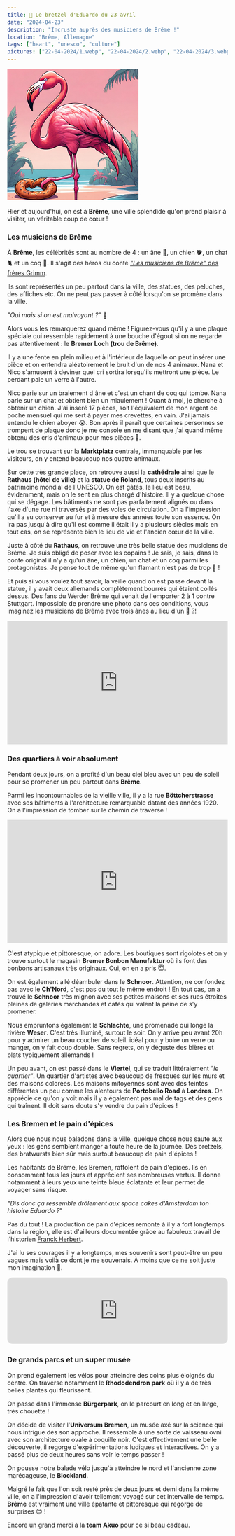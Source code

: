 ```yaml
---
title: 🥨 Le bretzel d'Eduardo du 23 avril
date: "2024-04-23"
description: "Incruste auprès des musiciens de Brême !"
location: "Brême, Allemagne"
tags: ["heart", "unesco", "culture"]
pictures: ["22-04-2024/1.webp", "22-04-2024/2.webp", "22-04-2024/3.webp", "22-04-2024/4.webp", "22-04-2024/5.webp", "22-04-2024/6.webp", "22-04-2024/7.webp", "22-04-2024/8.webp", "22-04-2024/9.webp", "23-04-2024/1.webp", "23-04-2024/2.webp", "23-04-2024/3.webp", "23-04-2024/4.webp", "23-04-2024/5.webp", "23-04-2024/6.webp", "23-04-2024/7.webp"]
---
```


![Bretzel d'Eduardo](../bretzel_eduardo.png)

Hier et aujourd'hui, on est à **Brême**, une ville splendide qu'on prend plaisir à visiter, un véritable coup de cœur !

### Les musiciens de Brême 
À **Brême**, les célébrités sont au nombre de 4 : un âne 🫏, un chien 🐕, un chat 🐈 et un coq 🐓. Il s'agit des héros du conte [*"Les musiciens de Brême"* des frères Grimm](https://fr.m.wikipedia.org/wiki/Les_Musiciens_de_Br%C3%AAme). 

Ils sont représentés un peu partout dans la ville, des statues, des peluches, des affiches etc. On ne peut pas passer à côté lorsqu'on se promène dans la ville.

*"Oui mais si on est malvoyant ?*" 🤔

Alors vous les remarquerez quand même ! Figurez-vous qu'il y a une plaque spéciale qui ressemble rapidement à une bouche d'égout si on ne regarde pas attentivement : le **Bremer Loch (trou de Brême)**.

Il y a une fente en plein milieu et à l'intérieur de laquelle on peut insérer une pièce et on entendra aléatoirement le bruit d'un de nos 4 animaux. Nana et Nico s'amusent à deviner quel cri sortira lorsqu'ils mettront une pièce. Le perdant paie un verre à l'autre.

Nico parie sur un braiement d'âne et c'est un chant de coq qui tombe. Nana parie sur un chat et obtient bien un miaulement ! Quant à moi, je cherche à obtenir un chien. J'ai inséré 17 pièces, soit l'équivalent de mon argent de poche mensuel qui me sert à payer mes crevettes, en vain. J'ai jamais entendu le chien aboyer 😭. Bon après il paraît que certaines personnes se trompent de plaque donc je me console en me disant que j'ai quand même obtenu des cris d'animaux pour mes pièces 😬.

Le trou se trouvant sur la **Marktplatz** centrale, immanquable par les visiteurs, on y entend beaucoup nos quatre animaux.

Sur cette très grande place, on retrouve aussi la **cathédrale** ainsi que le **Rathaus (hôtel de ville)** et la **statue de Roland**, tous deux inscrits au patrimoine mondial de l'UNESCO. On est gâtés, le lieu est beau, évidemment, mais on le sent en plus chargé d'histoire. Il y a quelque chose qui se dégage. Les bâtiments ne sont pas parfaitement alignés ou dans l'axe d'une rue ni traversés par des voies de circulation. On a l'impression qu'il a su conserver au fur et à mesure des années toute son essence. On ira pas jusqu'à dire qu'il est comme il était il y a plusieurs siècles mais en tout cas, on se représente bien le lieu de vie et l'ancien cœur de la ville.

Juste à côté du **Rathaus**, on retrouve une très belle statue des musiciens de Brême. Je suis obligé de poser avec les copains ! Je sais, je sais, dans le conte original il n'y a qu'un âne, un chien, un chat et un coq parmi les protagonistes. Je pense tout de même qu'un flamant n'est pas de trop 📸 ! 

Et puis si vous voulez tout savoir, la veille quand on est passé devant la statue, il y avait deux allemands complètement bourrés qui étaient collés dessus. Des fans du Werder Brême qui venait de l'emporter 2 à 1 contre Stuttgart. Impossible de prendre une photo dans ces conditions, vous imaginez les musiciens de Brême avec trois ânes au lieu d'un 🤨 ?!

<div style="width: 100%; height: 0; position: relative; padding-bottom: 56%;"><iframe src="https://giphy.com/embed/Sr9NHwRKlsD3unMK43" style="top: 0; left: 0; width: 100%; height: 100%; position: absolute; border: 0;" allowfullscreen scrolling="no" allow="encrypted-media;" class="giphy-embed"></iframe></div>

### Des quartiers à voir absolument 
Pendant deux jours, on a profité d'un beau ciel bleu avec un peu de soleil pour se promener un peu partout dans **Brême**.

Parmi les incontournables de la vieille ville, il y a la rue **Böttcherstrasse** avec ses bâtiments à l'architecture remarquable datant des années 1920. On a l'impression de tomber sur le chemin de traverse !

<div style="width: 100%; height: 0; position: relative; padding-bottom: 56%;"><iframe src="https://giphy.com/embed/VwUquCGtIatGg" style="top: 0; left: 0; width: 100%; height: 100%; position: absolute; border: 0;" allowfullscreen scrolling="no" allow="encrypted-media;" class="giphy-embed"></iframe></div>

C'est atypique et pittoresque, on adore. Les boutiques sont rigolotes et on y trouve surtout le magasin **Bremer Bonbon Manufaktur** où ils font des bonbons artisanaux très originaux. Oui, on en a pris 😇.

On est également allé déambuler dans le **Schnoor**. Attention, ne confondez pas avec le **Ch'Nord**, c'est pas du tout le même endroit ! En tout cas, on a trouvé le **Schnoor** très mignon avec ses petites maisons et ses rues étroites pleines de galeries marchandes et cafés qui valent la peine de s'y promener.

Nous empruntons également la **Schlachte**, une promenade qui longe la rivière **Weser**. C'est très illuminé, surtout le soir. On y arrive peu avant 20h pour y admirer un beau coucher de soleil. idéal pour y boire un verre ou manger, on y fait coup double. Sans regrets, on y déguste des bières et plats typiquement allemands !

Un peu avant, on est passé dans le **Viertel**, qui se traduit littéralement *"le quartier"*. Un quartier d'artistes avec beaucoup de fresques sur les murs et des maisons colorées. Les maisons mitoyennes sont avec des teintes différentes un peu comme les alentours de **Portobello Road** à **Londres**. On apprécie ce qu'on y voit mais il y a également pas mal de tags et des gens qui traînent. Il doit sans doute s'y vendre du pain d'épices !

### Les Bremen et le pain d'épices 

Alors que nous nous baladons dans la ville, quelque chose nous saute aux yeux : les gens semblent manger à toute heure de la journée. Des bretzels, des bratwursts bien sûr mais surtout beaucoup de pain d'épices !

Les habitants de Brême, les Bremen, raffolent de pain d'épices. Ils en consomment tous les jours et apprécient ses nombreuses vertus. Il donne notamment à leurs yeux une teinte bleue éclatante et leur permet de voyager sans risque.

*"Dis donc ça ressemble drôlement aux space cakes d'Amsterdam ton histoire Eduardo ?*"

Pas du tout ! La production de pain d'épices remonte à il y a fort longtemps dans la région, elle est d'ailleurs documentée grâce au fabuleux travail de l'historien [Franck Herbert](https://fr.m.wikipedia.org/wiki/Frank_Herbert).

J'ai lu ses ouvrages il y a longtemps, mes souvenirs sont peut-être un peu vagues mais voilà ce dont je me souvenais. À moins que ce ne soit juste mon imagination 🤔.

<iframe style="border-radius:12px" src="https://open.spotify.com/embed/track/63yayqtoY5SFaaEW8T6kTK?utm_source=generator" width="100%" height="152" frameBorder="0" allow="autoplay; clipboard-write; encrypted-media; picture-in-picture" loading="lazy"></iframe>

### De grands parcs et un super musée 
On prend également les vélos pour atteindre des coins plus éloignés du centre. On traverse notamment le 
**Rhododendron park** où il y a de très belles plantes qui fleurissent.

On passe dans l'immense **Bürgerpark**, on le parcourt en long et en large, très chouette !

On décide de visiter l'**Universum Bremen**, un musée axé sur la science qui nous intrigue dès son approche. Il ressemble à une sorte de vaisseau ovni avec son architecture ovale à coquille noir. C'est effectivement une belle découverte, il regorge d'expérimentations ludiques et interactives. On y a passé plus de deux heures sans voir le temps passer !

On pousse notre balade vélo jusqu'à atteindre le nord et l'ancienne zone marécageuse, le **Blockland**. 

Malgré le fait que l'on soit resté près de deux jours et demi dans la même ville, on a l'impression d'avoir tellement voyagé sur cet intervalle de temps. **Brême** est vraiment une ville épatante et pittoresque qui regorge de surprises 😍 !

Encore un grand merci à la **team Akuo** pour ce si beau cadeau.